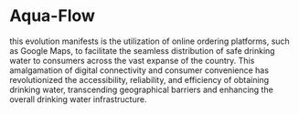 # Aqua-Flow
this evolution manifests is the utilization of online ordering platforms, such as Google Maps, to facilitate the seamless distribution of safe drinking water to consumers across the vast expanse of the country.
This amalgamation of digital connectivity and consumer convenience has revolutionized the accessibility, reliability, and efficiency of obtaining drinking water,
transcending geographical barriers and enhancing the overall drinking water infrastructure.
